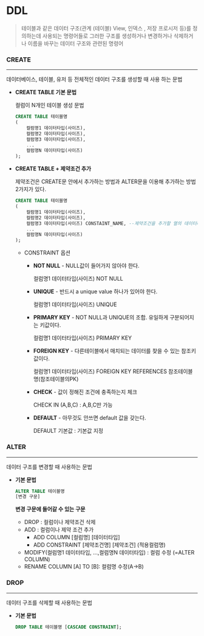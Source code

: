 # DDL

> 테이블과 같은 데이터 구조(관계 (테이블) View, 인덱스 , 저장 프로시저 등)를 정의하는데 사용되는 명령어들로 그러한 구조를 생성하거나 변경하거나 삭제하거나 이름을 바꾸는 데이터 구조와 관련된 명령어



### CREATE

------

데이터베이스, 테이블, 유저 등 전체적인 데이터 구조를 생성할 때 사용 하는 문법

- **CREATE TABLE 기본 문법**

  컬럼이 N개인 테이블 생성 문법

  ```sql
  CREATE TABLE 테이블명
  (
      컬럼명1 데이터타입(사이즈),
      컬럼명2 데이터타입(사이즈),
      컬럼명3 데이터타입(사이즈),
      ...
      컬럼명N 데이터타입(사이즈)
  );
  ```

- **CREATE TABLE + 제약조건 추가**

  제약조건은 CREATE문 안에서 추가하는 방법과 ALTER문을 이용해 추가하는 방법 2가지가 있다.

  ```sql
  CREATE TABLE 테이블명
  (
      컬럼명1 데이터타입(사이즈),
      컬럼명2 데이터타입(사이즈),
      컬럼명3 데이터타입(사이즈) CONSTAINT_NAME, --제약조건을 추가할 열의 데이터타입 뒤에 추가하면 된다.
      ...
      컬럼명N 데이터타입(사이즈)
  );
  ```

  - CONSTRAINT 옵션

    - **NOT NULL** - NULL값이 들어가지 않아야 한다. 

      컬럼명1 데이터타입(사이즈) NOT NULL

    - **UNIQUE** - 반드시 a unique value 하나가 있어야 한다. 

      컬럼명1 데이터타입(사이즈) UNIQUE

    - **PRIMARY KEY** - NOT NULL과 UNIQUE의 조합. 유일하게 구분되어지는 키값이다.

      컬럼명1 데이터타입(사이즈) PRIMARY KEY

    - **FOREIGN KEY** - 다른테이블에서 매치되는 데이터를 찾을 수 있는 참조키 값이다. 

      컬럼명1 데이터타입(사이즈) FOREIGN KEY REFERENCES 참조테이블명(참조테이블의PK)

    - **CHECK** - 값이 정해진 조건에 충족하는지 체크

      CHECK IN (A,B,C) : A,B,C만 가능

    - **DEFAULT** - 아무것도 안쓰면 default 값을 갖는다. 

      DEFAULT 기본값 : 기본값 지정



### ALTER

------

데이터 구조를 변경할 때 사용하는 문법

- **기본 문법**

  ```sql
  ALTER TABLE 테이블명
  [변경 구문]
  ```

  **변경 구문에 들어갈 수 있는 구문**

  - DROP : 컬럼이나 제약조건 삭제
  - ADD : 컬럼이나 제약 조건 추가
    - ADD COLUMN [컬럼명] [데이터타입]
    - ADD CONSTRAINT [제약조건명] [제약조건]  (적용컬럼명)
  - MODIFY(컬럼명1 데이터타입, ...,컬럼명N 데이터타입) : 컬럼 수정 (=ALTER COLUMN)
  - RENAME COLUMN [A] TO [B]: 컬럼명 수정(A->B)



### DROP

------

데이터 구조를 삭제할 때 사용하는 문법

- **기본 문법**

  ```sql
  DROP TABLE 테이블명 [CASCADE CONSTRAINT];
  ```